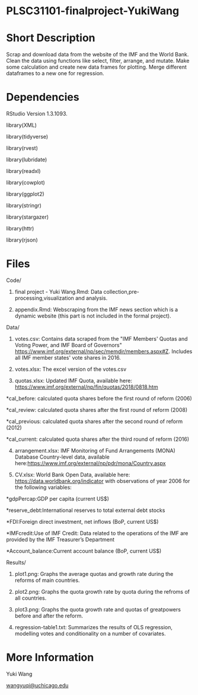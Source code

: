 # PLSC31101-finalproject-YukiWang
# Short Description
Scrap and download data from the website of the IMF and the World Bank. Clean the data using functions like select, filter, arrange, and mutate. Make some calculation and create new data frames for plotting. Merge different dataframes to a new one for regression.

# Dependencies
RStudio Version 1.3.1093.

library(XML)

library(tidyverse)

library(rvest)

library(lubridate)

library(readxl)

library(cowplot)

library(ggplot2)

library(stringr)

library(stargazer)

library(httr)

library(rjson)

# Files
Code/

1. final project - Yuki Wang.Rmd: Data collection,pre-processing,visualization and analysis.

2. appendix.Rmd: Webscraping from the IMF news section which is a dynamic website (this part is not included in the formal project).

Data/

1. votes.csv: Contains data scraped from the "IMF Members' Quotas and Voting Power, and IMF Board of Governors" https://www.imf.org/external/np/sec/memdir/members.aspx#Z. Includes all IMF member states' vote shares in 2016.

2. votes.xlsx: The excel version of the votes.csv

3. quotas.xlsx: Updated IMF Quota, available here: https://www.imf.org/external/np/fin/quotas/2018/0818.htm

*cal_before: calculated quota shares before the first round of reform (2006) 

*cal_review: calculated quota shares after the first round of reform (2008)

*cal_previous: calculated quota shares after the second round of reform (2012)

*cal_current: calculated quota shares after the third round of reform (2016)

4. arrangement.xlsx: IMF Monitoring of Fund Arrangements (MONA) Database Country-level data, available here:https://www.imf.org/external/np/pdr/mona/Country.aspx

5. CV.xlsx: World Bank Open Data, available here: https://data.worldbank.org/indicator with observations of year 2006 for the following variables:

*gdpPercap:GDP per capita (current US$)

*reserve_debt:International reserves to total external debt stocks

*FDI:Foreign direct investment, net inflows (BoP, current US$)

*IMFcredit:Use of IMF Credit: Data related to the operations of the IMF are provided by the IMF Treasurer’s Department

*Account_balance:Current account balance (BoP, current US$)


Results/

1. plot1.png: Graphs the average quotas and growth rate during the reforms of main countries.

2. plot2.png: Graphs the quota growth rate by quota during the refroms of all countries.

3. plot3.png: Graphs the quota growth rate and quotas of greatpowers before and after the reform.

4. regression-table1.txt: Summarizes the results of OLS regression, modelling votes and conditionality on a number of covariates.


# More Information

Yuki Wang

wangyuqi@uchicago.edu
